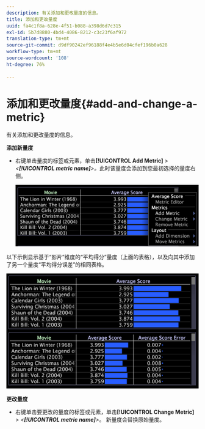 ```yaml
---
description: 有关添加和更改量度的信息。
title: 添加和更改量度
uuid: fa4c1f8a-628e-4f51-b088-a398d6d7c315
exl-id: 5b7d8880-4bd4-4086-8212-c3c23f6af972
translation-type: tm+mt
source-git-commit: d9df90242ef96188f4e4b5e6d04cfef196b0a628
workflow-type: tm+mt
source-wordcount: '108'
ht-degree: 76%

---
```


# 添加和更改量度{#add-and-change-a-metric}

有关添加和更改量度的信息。

**添加新量度**

* 右键单击量度的标签或元素，单击&#x200B;**[!UICONTROL Add Metric]** > *&lt;**[!UICONTROL metric name]**>。*&#x200B;此时该量度会添加到您最初选择的量度右侧。

   ![](assets/mnu_Table_AddMetric.png)

以下示例显示基于“影片”维度的“平均得分”量度（上面的表格），以及向其中添加了另一个量度“平均得分误差”的相同表格。

![](assets/vis_Table_AddMetric.png)

**更改量度**

* 右键单击要更改的量度的标签或元素，单击&#x200B;**[!UICONTROL Change Metric]** > *&lt;**[!UICONTROL metric name]**>*。 新量度会替换原始量度。
